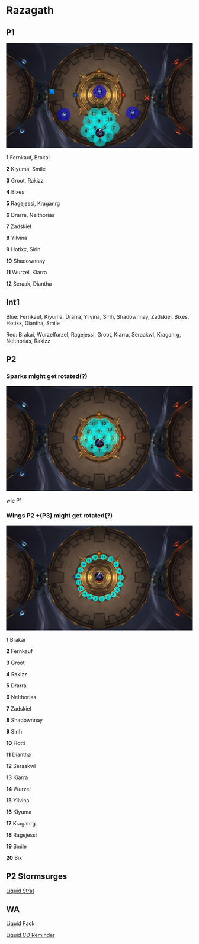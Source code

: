 # Razagath

## P1

![P1](/images/raziP1.png)

**1** Fernkauf, Brakai

**2** Kiyuma, Smile

**3** Groot, Rakizz

**4** Bixes

**5** Ragejessi, Kraganrg

**6** Drarra, Nelthorias

**7** Zadskiel

**8** Yilvina

**9** Hotixx, Sirih

**10** Shadownnay

**11** Wurzel, Kiarra

**12** Seraak, Diantha

## Int1

Blue: Fernkauf, Kiyuma, Drarra, Yilvina, Sirih, Shadownnay, Zadskiel, Bixes, Hotixx, Diantha, Smile

Red: Brakai, Wurzelfurzel, Ragejessi, Groot, Kiarra, Seraakwl, Kraganrg, Nelthorias, Rakizz

## P2

### Sparks might get rotated(?)

![P2_Sparks](/images/6_p2sparks.png)

wie P1

### Wings P2 +(P3) might get rotated(?)

![P2_Wings](/images/6_p2wings.png)

**1** Brakai

**2** Fernkauf

**3** Groot

**4** Rakizz

**5** Drarra

**6** Nelthorias

**7** Zadskiel

**8** Shadownnay

**9** Sirih

**10** Hotti

**11** Diantha

**12** Seraakwl

**13** Kiarra

**14** Wurzel

**15** Yilvina

**16** Kiyuma

**17** Kraganrg

**18** Ragejessi

**19** Smile

**20** Bix

## P2 Stormsurges

[Liquid Strat](/images/6_p2stormsurge.png)


## WA

[Liquid Pack](https://wago.io/LiquidVault)

[Liquid CD Reminder](https://wago.io/cDPzpjk7w)